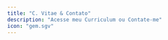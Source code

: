 ```yaml
---
title: "C. Vitae & Contato"
description: "Acesse meu Curriculum ou Contate-me"
icon: "gem.sgv"
---
```

